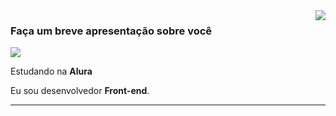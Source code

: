 <img align='right' src="https://github-readme-stats.vercel.app/api?username=Caroldgt&show_icons=true&title_color=783c00&text_color=af552e&icon_color=783c00&bg_color=f8efd4&cache_seconds=2300">

### Faça um breve apresentação sobre você

<img src="https://img.shields.io/static/v1?label=Overview&message=SEUNOME&color=f8efd4&style=for-the-badge&logo=GitHub">

<p>

Estudando na **Alura**<br/>

Eu sou desenvolvedor **Front-end**.


</p>
<hr>
